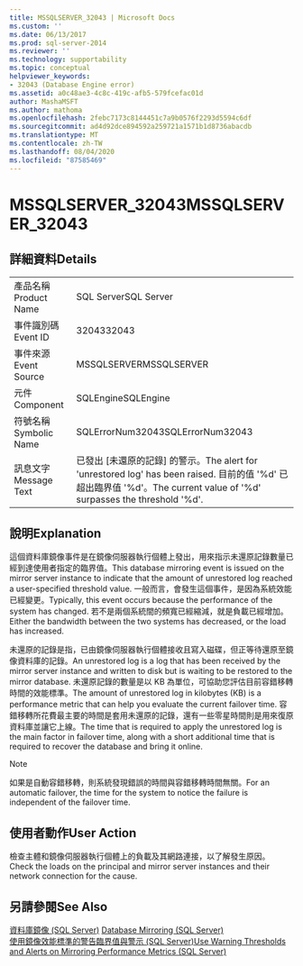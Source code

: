 ```yaml
---
title: MSSQLSERVER_32043 | Microsoft Docs
ms.custom: ''
ms.date: 06/13/2017
ms.prod: sql-server-2014
ms.reviewer: ''
ms.technology: supportability
ms.topic: conceptual
helpviewer_keywords:
- 32043 (Database Engine error)
ms.assetid: a0c48ae3-4c8c-419c-afb5-579fcefac01d
author: MashaMSFT
ms.author: mathoma
ms.openlocfilehash: 2febc7173c8144451c7a9b0576f2293d5594c6df
ms.sourcegitcommit: ad4d92dce894592a259721a1571b1d8736abacdb
ms.translationtype: MT
ms.contentlocale: zh-TW
ms.lasthandoff: 08/04/2020
ms.locfileid: "87585469"
---
```

# <a name="mssqlserver_32043"></a><span data-ttu-id="00de5-102">MSSQLSERVER_32043</span><span class="sxs-lookup"><span data-stu-id="00de5-102">MSSQLSERVER_32043</span></span>
    
## <a name="details"></a><span data-ttu-id="00de5-103">詳細資料</span><span class="sxs-lookup"><span data-stu-id="00de5-103">Details</span></span>  
  
|||  
|-|-|  
|<span data-ttu-id="00de5-104">產品名稱</span><span class="sxs-lookup"><span data-stu-id="00de5-104">Product Name</span></span>|<span data-ttu-id="00de5-105">SQL Server</span><span class="sxs-lookup"><span data-stu-id="00de5-105">SQL Server</span></span>|  
|<span data-ttu-id="00de5-106">事件識別碼</span><span class="sxs-lookup"><span data-stu-id="00de5-106">Event ID</span></span>|<span data-ttu-id="00de5-107">32043</span><span class="sxs-lookup"><span data-stu-id="00de5-107">32043</span></span>|  
|<span data-ttu-id="00de5-108">事件來源</span><span class="sxs-lookup"><span data-stu-id="00de5-108">Event Source</span></span>|<span data-ttu-id="00de5-109">MSSQLSERVER</span><span class="sxs-lookup"><span data-stu-id="00de5-109">MSSQLSERVER</span></span>|  
|<span data-ttu-id="00de5-110">元件</span><span class="sxs-lookup"><span data-stu-id="00de5-110">Component</span></span>|<span data-ttu-id="00de5-111">SQLEngine</span><span class="sxs-lookup"><span data-stu-id="00de5-111">SQLEngine</span></span>|  
|<span data-ttu-id="00de5-112">符號名稱</span><span class="sxs-lookup"><span data-stu-id="00de5-112">Symbolic Name</span></span>|<span data-ttu-id="00de5-113">SQLErrorNum32043</span><span class="sxs-lookup"><span data-stu-id="00de5-113">SQLErrorNum32043</span></span>|  
|<span data-ttu-id="00de5-114">訊息文字</span><span class="sxs-lookup"><span data-stu-id="00de5-114">Message Text</span></span>|<span data-ttu-id="00de5-115">已發出 [未還原的記錄] 的警示。</span><span class="sxs-lookup"><span data-stu-id="00de5-115">The alert for 'unrestored log' has been raised.</span></span> <span data-ttu-id="00de5-116">目前的值 '%d' 已超出臨界值 '%d'。</span><span class="sxs-lookup"><span data-stu-id="00de5-116">The current value of '%d' surpasses the threshold '%d'.</span></span>|  
  
## <a name="explanation"></a><span data-ttu-id="00de5-117">說明</span><span class="sxs-lookup"><span data-stu-id="00de5-117">Explanation</span></span>  
 <span data-ttu-id="00de5-118">這個資料庫鏡像事件是在鏡像伺服器執行個體上發出，用來指示未還原記錄數量已經到達使用者指定的臨界值。</span><span class="sxs-lookup"><span data-stu-id="00de5-118">This database mirroring event is issued on the mirror server instance to indicate that the amount of unrestored log reached a user-specified threshold value.</span></span> <span data-ttu-id="00de5-119">一般而言，會發生這個事件，是因為系統效能已經變更。</span><span class="sxs-lookup"><span data-stu-id="00de5-119">Typically, this event occurs because the performance of the system has changed.</span></span> <span data-ttu-id="00de5-120">若不是兩個系統間的頻寬已經縮減，就是負載已經增加。</span><span class="sxs-lookup"><span data-stu-id="00de5-120">Either the bandwidth between the two systems has decreased, or the load has increased.</span></span>  
  
 <span data-ttu-id="00de5-121">未還原的記錄是指，已由鏡像伺服器執行個體接收且寫入磁碟，但正等待還原至鏡像資料庫的記錄。</span><span class="sxs-lookup"><span data-stu-id="00de5-121">An unrestored log is a log that has been received by the mirror server instance and written to disk but is waiting to be restored to the mirror database.</span></span> <span data-ttu-id="00de5-122">未還原記錄的數量是以 KB 為單位，可協助您評估目前容錯移轉時間的效能標準。</span><span class="sxs-lookup"><span data-stu-id="00de5-122">The amount of unrestored log in kilobytes (KB) is a performance metric that can help you evaluate the current failover time.</span></span> <span data-ttu-id="00de5-123">容錯移轉所花費最主要的時間是套用未還原的記錄，還有一些零星時間則是用來復原資料庫並讓它上線。</span><span class="sxs-lookup"><span data-stu-id="00de5-123">The time that is required to apply the unrestored log is the main factor in failover time, along with a short additional time that is required to recover the database and bring it online.</span></span>  
  
> [!NOTE]  
>  <span data-ttu-id="00de5-124">如果是自動容錯移轉，則系統發現錯誤的時間與容錯移轉時間無關。</span><span class="sxs-lookup"><span data-stu-id="00de5-124">For an automatic failover, the time for the system to notice the failure is independent of the failover time.</span></span>  
  
## <a name="user-action"></a><span data-ttu-id="00de5-125">使用者動作</span><span class="sxs-lookup"><span data-stu-id="00de5-125">User Action</span></span>  
 <span data-ttu-id="00de5-126">檢查主體和鏡像伺服器執行個體上的負載及其網路連接，以了解發生原因。</span><span class="sxs-lookup"><span data-stu-id="00de5-126">Check the loads on the principal and mirror server instances and their network connection for the cause.</span></span>  
  
## <a name="see-also"></a><span data-ttu-id="00de5-127">另請參閱</span><span class="sxs-lookup"><span data-stu-id="00de5-127">See Also</span></span>  
 <span data-ttu-id="00de5-128">[資料庫鏡像 &#40;SQL Server&#41;](../../database-engine/database-mirroring/database-mirroring-sql-server.md) </span><span class="sxs-lookup"><span data-stu-id="00de5-128">[Database Mirroring &#40;SQL Server&#41;](../../database-engine/database-mirroring/database-mirroring-sql-server.md) </span></span>  
 [<span data-ttu-id="00de5-129">使用鏡像效能標準的警告臨界值與警示 &#40;SQL Server&#41;</span><span class="sxs-lookup"><span data-stu-id="00de5-129">Use Warning Thresholds and Alerts on Mirroring Performance Metrics &#40;SQL Server&#41;</span></span>](../../database-engine/database-mirroring/use-warning-thresholds-and-alerts-on-mirroring-performance-metrics-sql-server.md)  
  
  
